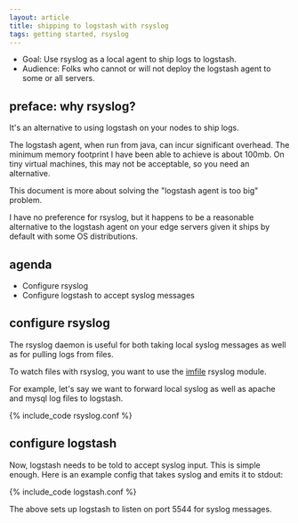 ```yaml
---
layout: article
title: shipping to logstash with rsyslog
tags: getting started, rsyslog
---
```


* Goal: Use rsyslog as a local agent to ship logs to logstash.
* Audience: Folks who cannot or will not deploy the logstash agent to some or
  all servers.

## preface: why rsyslog?

It's an alternative to using logstash on your nodes to ship logs.

The logstash agent, when run from java, can incur significant overhead. The
minimum memory footprint I have been able to achieve is about 100mb. On tiny
virtual machines, this may not be acceptable, so you need an alternative.

This document is more about solving the "logstash agent is too big" problem.

I have no preference for rsyslog, but it happens to be a reasonable alternative
to the logstash agent on your edge servers given it ships by default with some
OS distributions.

## agenda

* Configure rsyslog
* Configure logstash to accept syslog messages

## configure rsyslog

The rsyslog daemon is useful for both taking local syslog messages as well as
for pulling logs from files.

To watch files with rsyslog, you want to use the
[imfile](http://www.rsyslog.com/doc/imfile.html) rsyslog module.

For example, let's say we want to forward local syslog as well as apache and
mysql log files to logstash.

{% include_code rsyslog.conf %}

## configure logstash

Now, logstash needs to be told to accept syslog input. This is simple enough.
Here is an example config that takes syslog and emits it to stdout:

{% include_code logstash.conf %}

The above sets up logstash to listen on port 5544 for syslog messages.
